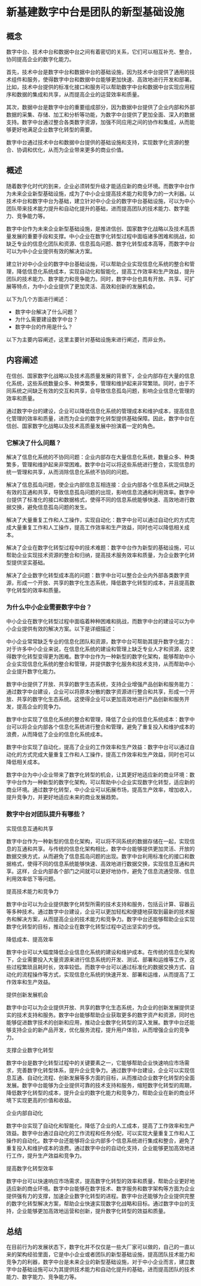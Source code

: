 # 新基建数字中台是团队的新型基础设施

## 概念
数字中台、技术中台和数据中台之间有着密切的关系，它们可以相互补充、整合，协同提高企业的数字化能力。

首先，技术中台是数字中台和数据中台的基础设施，因为技术中台提供了通用的技术组件和服务，使得数字中台和数据中台能够更加快速、高效地进行开发和部署。比如，技术中台提供的标准化接口和服务可以帮助数字中台和数据中台实现应用程序和数据的集成和共享，从而提高企业的运营效率和质量。

其次，数据中台是数字中台的重要组成部分，因为数据中台提供了企业内部和外部数据的采集、存储、加工和分析等功能，为数字中台提供了更加全面、深入的数据支持。数字中台通过整合各类数字资源，加强不同应用之间的协作和集成，从而能够更好地满足企业数字化转型的需要。


数字中台通过技术中台和数据中台提供的基础设施和支持，实现数字化资源的整合、协调和优化，从而为企业带来更多的商业价值。

## 概述
随着数字化时代的到来，企业必须转型升级才能适应新的商业环境。而数字中台作为未来企业新型基础设施，成为了中小企业提高技术能力和竞争力的一大利器。以技术中台和数字中台为基础，建立针对中小企业的数字中台基础设施，可以为中小团队带来技术能力提升和自动化提升的基础，进而提高团队的技术能力、数字能力、竞争能力等。

数字中台作为未来企业新型基础设施，是推进信创、国家数字化战略以及技术高质量发展的重要手段和支撑。中小企业在数字化转型过程中面临诸多困难和挑战，如缺乏专业的信息化团队和资源、信息孤岛问题、数字化转型成本高等，而数字中台可以为中小企业提供有效的解决方案。

建立针对中小企业的数字中台基础设施，可以帮助企业实现信息化系统的整合和管理，降低信息化系统成本，实现自动化和智能化，提高工作效率和生产效益，提升团队的技术能力、数字能力和竞争能力。同时，数字中台也具有开放、共享、可扩展等特点，为中小企业提供了更加灵活、高效和创新的发展机会。

以下为几个方面进行阐述：

- 数字中台解决了什么问题？
- 为什么需要建设数字中台？
- 数字中台的作用是什么？

以下为主要内容阐述，这里主要针对基础设施来进行阐述，而非业务。

## 内容阐述
在信创、国家数字化战略以及技术高质量发展的背景下，企业内部存在大量的信息化系统，这些系统数量众多、种类繁多，管理和维护起来非常繁琐。同时，由于不同系统之间缺乏有效的交互和共享，会导致信息孤岛问题，影响企业信息化管理的效率和质量。

通过数字中台的建设，企业可以降低信息化系统的管理成本和维护成本，提高信息化管理的效率和质量，进而为企业的数字化转型提供基础保障。因此，数字中台在信创、国家数字化战略以及技术高质量发展中扮演着一定的角色。

### 它解决了什么问题？
解决了信息化系统的不协同问题：企业内部存在大量信息化系统，数量众多、种类繁多，管理和维护起来非常困难。数字中台可以将这些系统进行整合，实现信息的统一管理和共享，从而消除信息化系统不协同的问题。

解决了信息孤岛问题，使企业内部信息互相连接：企业内部各个信息系统之间缺乏有效的互通和共享，导致信息孤岛问题的出现，影响信息流通和利用效率。数字中台提供了标准化的接口和数据格式，使得不同的信息系统能够快速、高效地进行数据交换，避免信息孤岛问题的发生。

解决了大量重复工作和人工操作，实现自动化：数字中台可以通过自动化的方式完成大量重复工作和人工操作，提高工作效率和生产效益，同时也可以降低相关成本。

解决了企业在数字化转型过程中的技术难题：数字中台作为新型的基础设施，可以帮助企业实现技术资源的整合和归纳，提高技术服务效率和质量，为企业数字化转型提供坚实基础。

解决了企业数字化转型成本高的问题：数字中台可以整合企业内外部各类数字资源，形成一个开放、共享的数字化生态系统，降低数字化转型的成本，并且提高数字化转型的效率和质量。

### 为什么中小企业需要数字中台？
中小企业在数字化转型过程中面临着种种困难和挑战，而数字中台的建设可以为中小企业提供有效的解决方案。以下是详细描述：

中小企业常常缺乏专业的信息化团队和资源，数字中台可帮助其提升数字化能力：对于许多中小企业来说，在信息化系统的建设和管理上缺乏专业人才和资源，这使得数字化转型变得更为困难。数字中台作为一种新型的数字化架构，能够帮助中小企业实现信息化系统的整合和管理，并提供数字化服务和技术支持，从而帮助中小企业提升数字化能力。

数字中台提供了开放、共享的数字生态系统，支持企业增强产品创新和服务能力：通过数字中台建设，企业可以将原本分散的数字资源进行整合和共享，形成一个开放、共享的数字化生态系统。这使得企业可以更加高效地进行产品创新和服务开发，提高企业的竞争力。

数字中台实现了信息化系统的整合和管理，降低了企业的信息化系统成本：数字中台可以将企业内部各个信息化系统进行整合和管理，避免了重复投入和维护成本的浪费，从而降低了企业的信息化系统成本。


数字中台实现了自动化，提高了企业的工作效率和生产效益：数字中台可以通过自动化的方式完成大量重复工作和人工操作，提高工作效率和生产效益，同时也可以降低相关成本。

数字中台为中小企业带来了数字化转型的机会，让其更好地适应新的商业环境：数字中台作为一种新型的数字化架构，可以帮助中小企业实现数字化转型，适应新的商业环境。通过数字化转型，中小企业可以拓展市场，提高生产效率，增加收入，提升竞争力，并更好地适应未来的商业发展趋势。

### 数字中台对团队提升有哪些？
实现信息互通和共享

数字中台作为一种新型的信息化架构，可以将不同系统的数据存储在一起，实现信息的互通和共享。与传统的信息化架构相比，数字中台能够提供更加灵活、开放的数据交换方式，从而避免了信息孤岛问题的出现。数字中台利用标准化的接口和数据格式，使得不同的信息系统能够快速、高效地进行数据交换，实现信息互通和共享。这样，企业内部各个部门之间就可以更好地协作，避免了信息流通受限、信息利用效率低下等问题。

提高技术能力和竞争力

数字中台可以为企业提供数字化转型所需的技术支持和服务，包括云计算、容器云等多种技术。通过数字中台建设，企业可以更加轻松和便捷地获取到最新的技术服务和解决方案，从而提高企业的技术能力和竞争力。数字中台还能够帮助企业实现数字化转型的目标，推动企业在数字化转型过程中迈出坚实的步伐。

降低成本、提高效率

数字中台可以大幅度降低企业信息化系统的建设和维护成本。在传统的信息化架构下，企业需要投入大量资源来进行信息系统的开发、测试、部署和运维等工作，这些过程繁琐且耗时长，效率较低。而数字中台可以通过标准化的数据交换方式、自动化的流程操作等方式，实现信息化系统的快速开发、部署和运维，从而提高了工作效率和生产效益。

提供创新发展机会

数字中台可以为企业提供开放、共享的数字化生态系统，为企业的创新发展提供坚实的技术支持和服务。数字中台能够帮助企业获取更多的数字资产和资源，同时也能够促进数字技术的创新和应用，推动企业数字化转型的深入发展。数字中台还能够支持企业的新产品开发，优化服务流程，提升用户体验，从而增强企业的竞争力。


支撑企业数字化转型

数字中台是数字化转型过程中的关键要素之一，它能够帮助企业快速响应市场需求，完善数字化转型体系，提升企业竞争力。通过数字中台建设，企业可以实现信息互通、自动化流程、创新发展等多方面的目标，从而推动企业数字化转型的全面发展。数字中台能够为企业提供可靠的技术支持和服务，缩短数字化转型的周期，降低数字化转型的成本，提升企业的数字化能力和竞争力，帮助企业在新的商业环境下实现更高的价值和收益。

企业内部自动化

数字中台实现了自动化和智能化，降低了企业的人工成本，提高了工作效率和生产效益。数字中台通过自动化的工作流程和任务分配，可以实现大量重复工作和人工操作的自动化。数字中台还能够将企业内部多个信息系统进行集成和整合，避免了重复投入和维护成本的浪费。通过数字中台的自动化支持，企业能够更加高效地进行工作，提升生产效益和竞争力。

提高数字化转型效率

数字中台可以快速响应市场需求，提高数字化转型的效率和质量，帮助企业更好地适应新的商业环境。数字中台能够在数字技术、数字服务和数字架构等方面为企业提供强有力的支撑，加速企业数字化转型的进程。数字中台还能够为企业提供完整的数字化转型解决方案，帮助企业快速实现数字化战略和目标。通过数字中台的支持，企业能够更加高效地运营和创新，提升数字化转型的效益和质量。

## 总结
在目前行为的发展状态下，数字化并不仅仅是一些大厂家可以做的，自己的一直以来的架构经验里面，它是中小企业或者团队的新型基础设施，提高团队技术能力和竞争力的利器，数字中台是未来企业的新型基础设施，对于中小企业而言，建立数字中台基础设施可以为其提供技术能力和自动化提升的基础，进而提高团队的技术能力、数字能力、竞争能力等。
